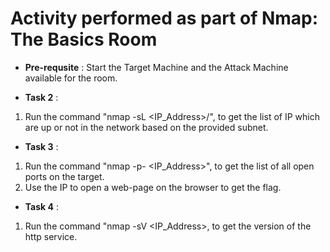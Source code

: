 # Activity performed as part of Nmap: The Basics Room

- **Pre-requsite** :
Start the Target Machine and the Attack Machine available for the room.

- **Task 2** :
1. Run the command "nmap -sL <IP_Address>/<Subnet>", to get the list of IP which are up or not in the network based on the provided subnet.

- **Task 3** :
1. Run the command "nmap -p- <IP_Address>", to get the list of all open ports on the target.
2. Use the IP to open a web-page on the browser to get the flag.

- **Task 4** :
1. Run the command "nmap -sV <IP_Address>, to get the version of the http service.

